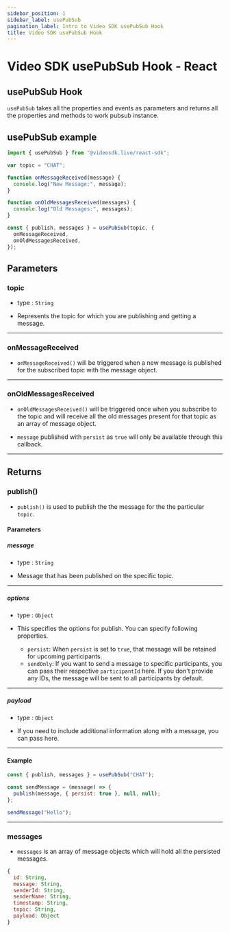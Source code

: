 ```yaml
---
sidebar_position: 1
sidebar_label: usePubSub
pagination_label: Intro to Video SDK usePubSub Hook
title: Video SDK usePubSub Hook
---
```


# Video SDK usePubSub Hook - React

## usePubSub Hook

`usePubSub` takes all the properties and events as parameters and returns all the properties and methods to work pubsub instance.

## usePubSub example

```jsx title="usePubSub react hook"
import { usePubSub } from "@videosdk.live/react-sdk";

var topic = "CHAT";

function onMessageReceived(message) {
  console.log("New Message:", message);
}

function onOldMessagesReceived(messages) {
  console.log("Old Messages:", messages);
}

const { publish, messages } = usePubSub(topic, {
  onMessageReceived,
  onOldMessagesReceived,
});
```

## Parameters

### topic

- type : `String`

- Represents the topic for which you are publishing and getting a message.

---

### onMessageReceived

- `onMessageReceived()` will be triggered when a new message is published for the subscribed topic with the message object.

---

### onOldMessagesReceived

- `onOldMessagesReceived()` will be triggered once when you subscribe to the topic and will receive all the old messages present for that topic as an array of message object.

- `message` published with `persist` as `true` will only be available through this callback.

---

## Returns

### publish()

- `publish()` is used to publish the the message for the the particular `topic`.

#### Parameters

##### message

- type : `String`

- Message that has been published on the specific topic.

---

##### options

- type : `Object`

- This specifies the options for publish. You can specify following properties. 
  - `persist`: When `persist` is set to `true`, that message will be retained for upcoming participants.
  - `sendOnly`: If you want to send a message to specific participants, you can pass their respective `participantId` here. If you don't provide any IDs, the message will be sent to all participants by default.

---

##### payload

- type : `Object`

- If you need to include additional information along with a message, you can pass here.

---

#### Example

```js
const { publish, messages } = usePubSub("CHAT");

const sendMessage = (message) => {
  publish(message, { persist: true }, null, null);
};

sendMessage("Hello");
```

---

### messages

- `messages` is an array of message objects which will hold all the persisted messages.

```js title="Message Object"
{
  id: String,
  message: String,
  senderId: String,
  senderName: String,
  timestamp: String,
  topic: String,
  payload: Object
}
```
